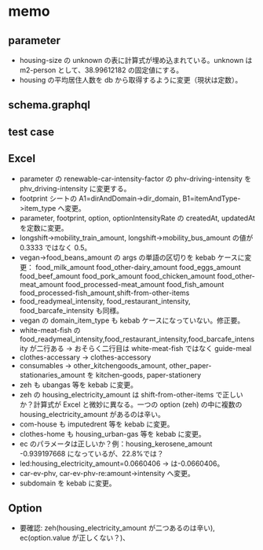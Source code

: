 # memo

## parameter

- housing-size の unknown の表に計算式が埋め込まれている。unknown は m2-person として、38.99612182 の固定値にする。
- housing の平均居住人数を db から取得するように変更（現状は定数）。

## schema.graphql

## test case

## Excel

- parameter の renewable-car-intensity-factor の phv-driving-intensity を phv_driving-intensity に変更する。
- footprint シートの A1=dirAndDomain->dir_domain, B1=itemAndType->item_type へ変更。
- parameter, footprint, option, optionIntensityRate の createdAt, updatedAt を定数に変更。
- longshift->mobility_train_amount, longshift->mobility_bus_amount の値が 0.3333 ではなく 0.5。
- vegan->food_beans_amount の args の単語の区切りを kebab ケースに変更： food_milk_amount food_other-dairy_amount food_eggs_amount food_beef_amount food_pork_amount food_chicken_amount food_other-meat_amount food_processed-meat_amount food_fish_amount food_processed-fish_amount,shift-from-other-items
- food_readymeal_intensity, food_restaurant_intensity, food_barcafe_intensity も同様。
- vegan の domain_item_type も kebab ケースになっていない。修正要。
- white-meat-fish の food_readymeal_intensity,food_restaurant_intensity,food_barcafe_intensity が二行ある → おそらく二行目は white-meat-fish ではなく guide-meal
- clothes-accessary -> clothes-accessory
- consumables -> other_kitchengoods_amount, other_paper-stationaries_amount を kitchen-goods, paper-stationery
- zeh も ubangas 等を kebab に変更。
- zeh の housing_electricity_amount は shift-from-other-items で正しいか？計算式が Excel と微妙に異なる。一つの option (zeh) の中に複数の housing_electricity_amount があるのは辛い。
- com-house も imputedrent 等を kebab に変更。
- clothes-home も housing_urban-gas 等を kebab に変更。
- ec のパラメータは正しいか？例：housing_kerosene_amount -0.939197668 になっているが、22.8%では？
- led:housing_electricity_amount=0.0660406 → は-0.0660406。
- car-ev-phv, car-ev-phv-re:amount->intensity へ変更。
- subdomain を kebab に変更。

## Option

- 要確認: zeh(housing_electricity_amount が二つあるのは辛い), ec(option.value が正しくない？)、
